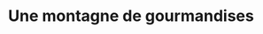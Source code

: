 ---
title: "Une montagne de gourmandises"
url: /la-montagne/une-montagne-de-gourmandises/
shop: Bäckerei
---